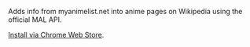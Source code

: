 Adds info from myanimelist.net into anime pages on Wikipedia using the official MAL API.

[Install via Chrome Web Store](https://chrome.google.com/webstore/detail/aneeljmnclggefejjbbbbploekjpfejc).